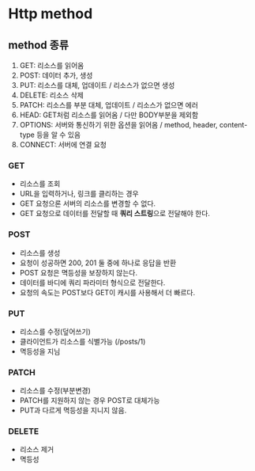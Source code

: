 # Http method

## method 종류

1. GET: 리소스를 읽어옴
2. POST: 데이터 추가, 생성
3. PUT: 리소스를 대체, 업데이트 / 리소스가 없으면 생성
4. DELETE: 리소스 삭제
5. PATCH: 리소스를 부분 대체, 업데이트 / 리소스가 없으면 에러
6. HEAD: GET처럼 리소스를 읽어옴 / 다만 BODY부분을 제외함
7. OPTIONS: 서버와 통신하기 위한 옵션을 읽어옴 / method, header, content-type 등을 알 수 있음
8. CONNECT: 서버에 연결 요청

### GET

- 리소스를 조회
- URL을 입력하거나, 링크를 클리하는 경우
- GET 요청으론 서버의 리소스를 변경할 수 없다.
- GET 요청으로 데이터를 전달할 때 **쿼리 스트링**으로 전달해야 한다.

### POST

- 리소스를 생성
- 요청이 성공하면 200, 201 둘 중에 하나로 응답을 반환
- POST 요청은 멱등성을 보장하지 않는다.
- 데이터를 바디에 쿼리 파라미터 형식으로 전달한다.
- 요청의 속도는 POST보다 GET이 캐시를 사용해서 더 빠르다.

### PUT

- 리소스를 수정(덮어쓰기)
- 클라이언트가 리소스를 식별가능 (/posts/1)
- 멱등성을 지님

### PATCH

- 리소스를 수정(부분변경)
- PATCH를 지원하지 않는 경우 POST로 대체가능
- PUT과 다르게 멱등성을 지니지 않음.

### DELETE

- 리소스 제거
- 멱등성
